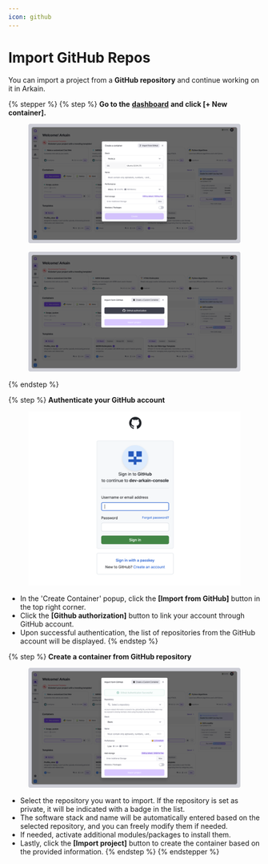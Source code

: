 ```yaml
---
icon: github
---
```


# Import GitHub Repos

You can import a project from a **GitHub repository** and continue working on it in Arkain.

{% stepper %}
{% step %}
**Go to the** [**dashboard**](https://ide.goorm.io/my/dashboard) **and click \[+ New container].**

<figure><img src="../../../../.gitbook/assets/GitHub_02 (1).png" alt=""><figcaption></figcaption></figure>

<figure><img src="../../../../.gitbook/assets/GitHub_03 (1).png" alt=""><figcaption></figcaption></figure>
{% endstep %}

{% step %}
**Authenticate your GitHub account**

<figure><img src="../../../../.gitbook/assets/image (13).png" alt=""><figcaption></figcaption></figure>

* In the 'Create Container' popup, click the **\[Import from GitHub]** button in the top right corner.
* Click the **\[Github authorization]** button to link your account through GitHub account.
* Upon successful authentication, the list of repositories from the GitHub account will be displayed.
{% endstep %}

{% step %}
**Create a container from GitHub repository**

<figure><img src="../../../../.gitbook/assets/GitHub_04.png" alt=""><figcaption></figcaption></figure>

* Select the repository you want to import. If the repository is set as private, it will be indicated with a badge in the list.
* The software stack and name will be automatically entered based on the selected repository, and you can freely modify them if needed.
* If needed, activate additional modules/packages to install them.
* Lastly, click the **\[Import project]** button to create the container based on the provided information.
{% endstep %}
{% endstepper %}
